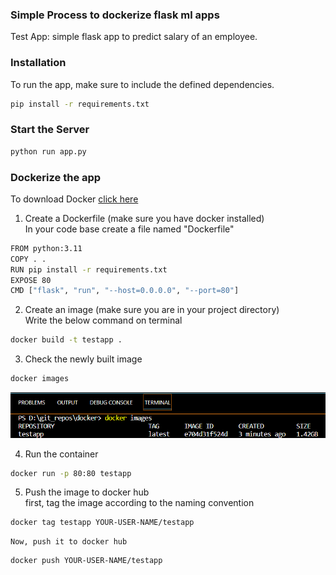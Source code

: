 ### Simple Process to dockerize flask ml apps

Test App: simple flask app to predict salary of an employee.


### Installation

To run the app, make sure to include the defined dependencies.
```bash
pip install -r requirements.txt
```

### Start the Server
```bash
python run app.py
```

### Dockerize the app
To download Docker [click here](https://www.docker.com/products/docker-desktop/)

1. Create a Dockerfile (make sure you have docker installed)<br>
In your code base create a file named "Dockerfile"
```bash
FROM python:3.11
COPY . .
RUN pip install -r requirements.txt
EXPOSE 80
CMD ["flask", "run", "--host=0.0.0.0", "--port=80"]
```

2. Create an image (make sure you are in your project directory)<br>
Write the below command on terminal
```bash
docker build -t testapp . 
```

3. Check the newly built image
```bash
docker images
```
<img src = "./image.png">

4. Run the container
```bash
docker run -p 80:80 testapp
```

5. Push the image to docker hub<br>
first, tag the image according to the naming convention<br>
```bash
docker tag testapp YOUR-USER-NAME/testapp
```
    Now, push it to docker hub
```bash
docker push YOUR-USER-NAME/testapp
```